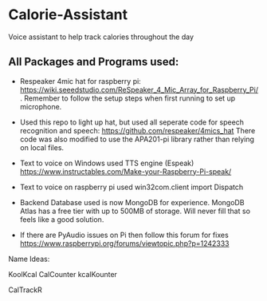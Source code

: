 # Calorie-Assistant
Voice assistant to help track calories throughout the day


## All Packages and Programs used:


- Respeaker 4mic hat for raspberry pi: https://wiki.seeedstudio.com/ReSpeaker_4_Mic_Array_for_Raspberry_Pi/ .
  Remember to follow the setup steps when first running to set up microphone.
  
- Used this repo to light up hat, but used all seperate code for speech recognition and speech:
  https://github.com/respeaker/4mics_hat
  There code was also modified to use the APA201-pi library rather than relying on local files.

- Text to voice on Windows used TTS engine (Espeak)
   https://www.instructables.com/Make-your-Raspberry-Pi-speak/

- Text to voice on raspberry pi used win32com.client import Dispatch

- Backend Database used is now MongoDB for experience. MongoDB Atlas has a free tier with up to 500MB of storage. Will never fill that so feels like a good solution.

- If there are PyAudio issues on Pi then follow this forum for fixes https://www.raspberrypi.org/forums/viewtopic.php?p=1242333 

Name Ideas:

KoolKcal
CalCounter
kcalKounter

CalTrackR
